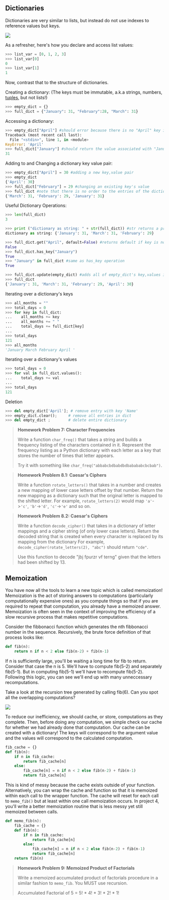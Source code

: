 ## Dictionaries 
Dictionaries are very similar to lists, but instead do not use indexes to reference values but keys. 

![](http://beautyjoy.github.io/bjc-r/img/python/dictionaries_vs_lists.jpg)

As a refresher, here's how you declare and access list values:

```python
>>> list_var = [0, 1, 2, 3]
>>> list_var[0]
0
>>> list_var[1]
1
```
Now, contrast that to the structure of dictionaries.

Creating a dictionary: (The keys must be immutable, a.k.a strings, numbers, [tuples](https://docs.python.org/2/tutorial/datastructures.html#tuples-and-sequences), but not lists!)

```python
>>> empty_dict = {}
>>> full_dict = {"January": 31, "February":28, "March": 31}
```

Accessing a dictionary:

```python
>>> empty_dict["April"] #should error because there is no "April" key in this dictionary 
Traceback (most recent call last):
  File "<stdin>", line 1, in <module>
KeyError: 'April'
>>> full_dict["January"] #should return the value associated with "January" key
31
```

Adding to and Changing a dictionary key value pair:

```python
>>> empty_dict["April"] = 30 #adding a new key,value pair
>>> empty_dict
{'April': 30}
>>> full_dict["February"] = 29 #changing an existing key's value
>>> full_dict #note that there is no order to the entries of the dictionary
{'March': 31, 'February': 29, 'January': 31}

```

Useful Dictionary Operations:

```python
>>> len(full_dict)
3
```

```python
>>> print ("dictionary as string: " + str(full_dict)) #str returns a printable string representation
dictionary as string: {'January': 31, 'March': 31, 'February': 29}
```

```python
>>> full_dict.get("April", default=False) #returns default if key is not in dictionary
False
>>> full_dict.has_key("January")
True
>>> "January" in full_dict #same as has_key operation
True
```

```python
>>> full_dict.update(empty_dict) #adds all of empty_dict's key,values into full_dict
>>> full_dict
{'January': 31, 'March': 31, 'February': 29, 'April': 30}
```

Iterating over a dictionary's keys

```python
>>> all_months = ""
>>> total_days = 0
>>> for key in full_dict:
...    all_months += key
...    all_months += " "
...    total_days += full_dict[key]
...
>>> total_days
121
>>> all_months
'January March February April '
```

Iterating over a dictionary's values

```python
>>> total_days = 0
>>> for val in full_dict.values():
...    total_days += val
...
>>> total_days
121
```

Deletion

```python
>>> del empty_dict['April']; # remove entry with key 'Name'
>>> empty_dict.clear();     # remove all entries in dict
>>> del empty_dict ;        # delete entire dictionary
```

> **Homework Problem 7: Character Frequencies**
>
>Write a function ```char_freq()``` that takes a string and builds a frequency listing of the characters contained in it. 
>Represent the frequency listing as a Python dictionary with each letter as a key that stores the number of times that letter appears. 
>
>Try it with something like ```char_freq("abbabcbdbabdbdbabababcbcbab")```.

> **Homework Problem 8.1: Caesar's Ciphers**
>
>Write a function ```rotate_letters()``` that takes in a number and creates a new mapping of lower case letters offset by that number.
>Return the new mapping as a dictionary such that the original letter is mapped to the shifted letter.
>For example, ```rotate_letters(2)``` would map ```'a'```->```'c'```, ```'b'```->```'d'```, ```'c'```->```'e'``` and so on.

> **Homework Problem 8.2: Caesar's Ciphers**
>
>Write a function ```decode_cipher()``` that takes in a dictionary of letter mappings and a cipher string (of only lower case letters).
>Return the decoded string that is created when every character is replaced by its mapping from the dictionary
>For example, ```decode_cipher(rotate_letters(2), "abc")``` should return ```"cde"```.
>
>Use this function to decode "jbj fpurzr vf terng" given that the letters had been shifted by 13.


## Memoization
You have now all the tools to learn a new topic which is called memoization! Memoization is the act of storing answers to computations (particularly computationally expensive ones) as you compute things so that if you are required to repeat that computation, you already have a memoized answer. Memoization is often seen in the context of improving the efficiency of a slow recursive process that makes repetitive computations.

Consider the fibbonacci function which generates the nth fibbonacci number in the sequence. Recursively, the brute force definition of that process looks like:

```python
def fib(n):
    return n if n < 2 else fib(n-2) + fib(n-1)
```

If n is sufficiently large, you'll be waiting a long time for fib to return. Consider that case the n is 5.
We'll have to compute fib(5-2) and separately fib(5-1).
But in computing fib(5-1) we'll have to recompute fib(5-2).
Following this logic, you can see we'll end up with many unneccessary recomputations. 

Take a look at the recursion tree generated by calling fib(6). Can you spot all the overlapping computations?

![](http://paulmouzas.github.io/assets/fibonacci_tree(1).png)

To reduce our inefficiency, we should cache, or store, computations as they complete. Then, before doing any computation, we simple check our cache for whether we had already done that computation. Our cache can be created with a dictionary! The keys will correspond to the argument value and the values will correspond to the calculated computation.

```python
fib_cache = {}
def fib(n):
    if n in fib_cache:
        return fib_cache[n]
    else:
        fib_cache[n] = n if n < 2 else fib(n-2) + fib(n-1)
        return fib_cache[n]
```

This is kind of messy because the cache exists outside of your function. Alternatively, you can wrap the cache and function so that it is memoized within each call to the wrapper function. The cache will reset for each call to ```memo_fib()``` but at least within one call memoization occurs. In project 4, you'll write a better memoization routine that is less messy yet still memoized between calls.

```python
def memo_fib(n):
    fib_cache = {}
    def fib(n):
        if n in fib_cache:
            return fib_cache[n]
        else:
            fib_cache[n] = n if n < 2 else fib(n-2) + fib(n-1)
            return fib_cache[n]
    return fib(n)
```

> **Homework Problem 9: Memoized Product of Factorials**
>
> Write a memoized accumulated product of factorials procedure in a similar fashion to ```memo_fib```. You MUST use recursion.
>
> Accumulated Factorial of 5 = 5! * 4! * 3! * 2! * 1!
